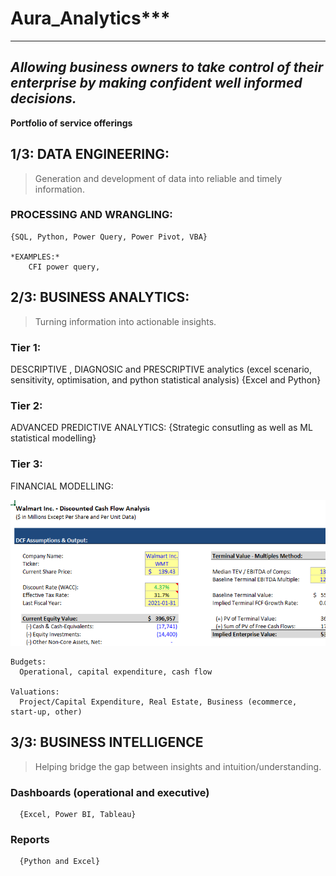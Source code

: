 # Aura_Analytics***

---
 *Allowing business owners to take control of their enterprise by making confident well informed decisions.*
---

**Portfolio of service offerings**

## 1/3: DATA ENGINEERING:
> Generation and development of data into reliable and timely information.
    
  ### PROCESSING AND WRANGLING:
    {SQL, Python, Power Query, Power Pivot, VBA}
    
    *EXAMPLES:*
        CFI power query, 

## 2/3:  BUSINESS ANALYTICS: 
> Turning information into actionable insights.

 ### Tier 1:
  DESCRIPTIVE , DIAGNOSIC and PRESCRIPTIVE analytics (excel scenario, sensitivity, optimisation, and python statistical analysis)
   {Excel and Python}
 ### Tier 2:
  ADVANCED PREDICTIVE ANALYTICS: 
    {Strategic consutling as well as ML statistical modelling} 
 ### Tier 3: 
   FINANCIAL MODELLING:  
  
  ![](/images/Capture.PNG)
  
    Budgets:  
      Operational, capital expenditure, cash flow 
    
    Valuations: 
      Project/Capital Expenditure, Real Estate, Business (ecommerce, start-up, other) 
      
## 3/3: BUSINESS INTELLIGENCE
> Helping bridge the gap between insights and intuition/understanding.

   ### Dashboards (operational and executive)
      {Excel, Power BI, Tableau}
  
   ### Reports 
      {Python and Excel}
      
